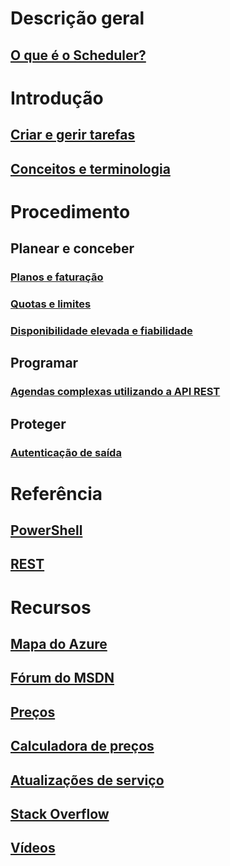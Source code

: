 

# Descrição geral
## [O que é o Scheduler?](scheduler-intro.md)

# Introdução
## [Criar e gerir tarefas](scheduler-get-started-portal.md)
## [Conceitos e terminologia](scheduler-concepts-terms.md)

# Procedimento
## Planear e conceber
### [Planos e faturação](scheduler-plans-billing.md)
### [Quotas e limites](scheduler-limits-defaults-errors.md)
### [Disponibilidade elevada e fiabilidade](scheduler-high-availability-reliability.md)

## Programar
### [Agendas complexas utilizando a API REST](scheduler-advanced-complexity.md)


## Proteger
### [Autenticação de saída](scheduler-outbound-authentication.md)

# Referência
## [PowerShell](/powershell/module/azurerm.scheduler)
## [REST](/rest/api/scheduler)

# Recursos
## [Mapa do Azure](https://azure.microsoft.com/roadmap/?category=monitoring-management)
## [Fórum do MSDN](https://social.msdn.microsoft.com/Forums/home?forum=azurescheduler)
## [Preços](https://azure.microsoft.com/pricing/details/scheduler/)
## [Calculadora de preços](https://azure.microsoft.com/pricing/calculator/)
## [Atualizações de serviço](https://azure.microsoft.com/updates/?product=scheduler)
## [Stack Overflow](http://stackoverflow.com/questions/tagged/azure-scheduler)
## [Vídeos](https://azure.microsoft.com/documentation/videos/index/?services=scheduler)




